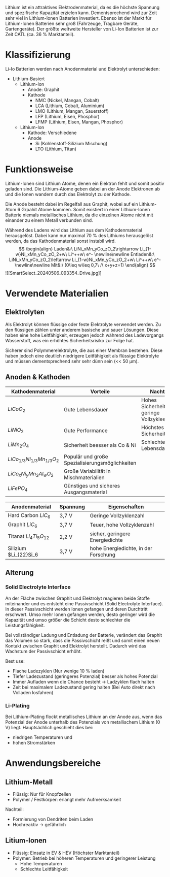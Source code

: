 Lithium ist ein attraktives Elektrodenmaterial, da es die höchste Spannung und spezifische Kapazität erzielen kann. Dementsprechend wird zur Zeit sehr viel in Lithium-Ionen Batterien investiert. Ebenso ist der Markt für Lithium-Ionen Batterien sehr groß (Fahrzeuge, Tragbare Geräte, Gartengeräte). Der größte weltweite Hersteller von Li-Ion Batterien ist zur Zeit CATL (ca. 36 % Marktanteil).

# Klassifizierung
Li-Io Batterien werden nach Anodenmaterial und Elektrolyt unterschieden:
- Lithium-Basiert
	- Lithium-Ion
		- Anode: Graphit
		- Kathode
			- NMC (Nickel, Mangan, Cobalt)
			- LCA (Lithium, Cobalt, Aluminium)
			- LMO (Lithium, Mangan, Sauerstoff)
			- LFP (Lithium, Eisen, Phosphor)
			- LFMP (Lithium, Eisen, Mangan, Phosphor)
	- Lithium-Ion
		- Kathode: Verschiedene
		- Anode
			- Si (Kohlenstoff-Silizium Mischung)
			- LTO (Lithium, Titan)

# Funktionsweise
Lithium-Ionen sind Lithium Atome, denen ein Elektron fehlt und somit positiv geladen sind. Die Lithium-Atome geben dabei an der Anode Elektronen ab und die Ionen wandern durch das Elektrolyt zu der Kathode.

Die Anode besteht dabei im Regelfall aus Graphit, wobei auf ein Lithium-Atom 6 Grpahit Atome kommen. Somit existiert in einer Lithium-Ionen Batterie niemals metallisches Lithium, da die einzelnen Atome nicht mit einander zu einem Metall verbunden sind.

Während des Ladens wird das Lithium aus dem Kathodenmaterial herausgelöst. Dabei kann nur maximal 70 % des Lithiums herausgelöst werden, da das Kathodenmaterial sonst instabil wird.
$$
\begin{align}
Laden&:\ LiNi_xMn_yCo_zO_2\rightarrow Li_{1-w}Ni_xMn_yCo_zO_2+w\ Li^++w\ e^-
\newline\newline
Entladen&:\ LiNi_xMn_yCo_zO_2\leftarrow Li_{1-w}Ni_xMn_yCo_zO_2+w\ Li^++w\ e^-
\newline\newline
Mit&:\ (0\leq w\leq 0,7\ /\ x+y+z=1)
\end{align}
$$
![[SmartSelect_20240506_093354_Drive.jpg]]
# Verwendete Materialien
## Elektrolyten
Als Elektrolyt können flüssige oder feste Elektrolyte verwendet werden. Zu den flüssigen zählen unter anderem basische und sauer Lösungen. Diese haben eine hohe Leitfähigkeit, erzeugen jedoch während des Ladevorgangs Wasserstoff, was ein erhöhtes Sicherheitsrisiko zur Folge hat.

Sicherer sind Polymmerelektrolyte, die aus einer Membran bestehen. Diese haben jedoch eine deutlich niedrigere Leitfähigkeit als flüssige Elektrolyte und müssen dementsprechend sehr sehr dünn sein (<< 50 µm).
## Anoden & Kathoden

| Kathodenmaterial                | Vorteile                                        | Nachteile                                        |
| ------------------------------- | ----------------------------------------------- | ------------------------------------------------ |
| $LiCoO_2$                       | Gute Lebensdauer                                | Hohes Sicherheitsrisiko, geringe Vollzykleenzahl |
| $LiNiO_2$                       | Gute Performance                                | Höchstes Sicherheitsrisiko                       |
| $LiMn_2O_4$                     | Sicherheit beesser als Co & Ni                  | Schlechtere Lebensdauer                          |
| $LiCo_{1/3}Ni_{1/3}Mn_{1/3}O_2$ | Populär und große Spezialisierungsmöglichkeiten |                                                  |
| $LiCo_xNi_yMn_2Al_wO_2$         | Große Variabilität in Mischmaterialien          |                                                  |
| $LiFePO_4$                      | Günstiges und sicheres Ausgangsmaterial         |                                                  |

| Anodenmaterial           | Spannung | Eigenschaften                        |
| ------------------------ | -------- | ------------------------------------ |
| Hard Carbon $LiC_6$      | 3,7 V    | Geringe Vollzyklenzahl               |
| Graphit $LiC_6$          | 3,7 V    | Teuer, hohe Vollzyklenzahl           |
| Titanat $Li_4Ti_5O_{12}$ | 2,2 V    | sicher, geringere Energiedichte      |
| Silizium $Li_{22}Si_6    | 3,7 V    | hohe Energiedichte, in der Forschung |

## Alterung
### Solid Electrolyte Interface
An der Fläche zwischen Graphit und Elektrolyt reagieren beide Stoffe miteinander und es entsteht eine Passivschicht (Solid Electrolyte Interface). In dieser Passivschicht werden Ionen gefangen und deren Durchtritt erschwert. Umso mehr Ionen gefangen werden, desto geringer wird die Kapazität und umso größer die Schicht desto schlechter die Leistungsfähigkeit.

Bei vollständiger Ladung und Entladung der Batterie, verändert das Graphit das Volumen so stark, dass die Passivschicht reißt und somit einen neuen Kontakt zwischen Graphit und Elektrolyt herstellt. Dadurch wird das Wachstum der Passivschicht erhöht.

Best use:
- Flache Ladezyklen (Nur wenige 10 % laden)
- Tiefer Ladezustand (geringeres Potenzial) besser als hohes Potenzial
- Immer Aufladen wenn die Chance besteht -> Ladzyklen flach halten
- Zeit bei maximalem Ladezustand gering halten (Bei Auto direkt nach Volladen losfahren)

### Li-Plating
Bei Lithium-Plating flockt metallisches Lithium an der Anode aus, wenn das Potenzial der Anode unterhalb des Potenzials von metallischem Lithium (0 V) liegt. Hauptsächlich geschieht dies bei:
- niedrigen Temperaturen und
- hohen Stromstärken
# Anwendungsbereiche
## Lithium-Metall
- Flüssig: Nur für Knopfzellen
- Polymer / Festkörper: erlangt mehr Aufmerksamkeit

Nachteil:
- Formierung von Dendriten beim Laden
- Hochreaktiv -> gefährlich

## Litium-Ionen
- Flüssig: Einsatz in EV & HEV (Höchster Marktanteil)
- Polymer: Betrieb bei höheren Temperaturen und geringerer Leistung
	- Hohe Temperaturen
	- Schlechte Leitfähigkeit